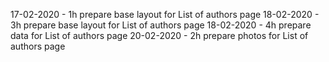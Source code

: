 17-02-2020 - 1h prepare base layout for List of authors page
18-02-2020 - 3h prepare base layout for List of authors page
18-02-2020 - 4h prepare data for List of authors page
20-02-2020 - 2h prepare photos for List of authors page
